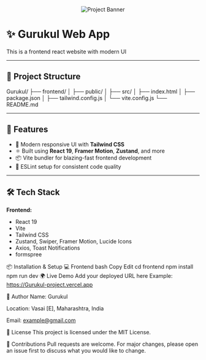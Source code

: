 <p align="center">
  <img src="/readme.png" alt="Project Banner" width="full"/>
</p>

# ✨ Gurukul Web App

This is a frontend react website with modern UI

---

## 📁 Project Structure

Gurukul/
├── frontend/
│ ├── public/
│ ├── src/
│ ├── index.html
│ ├── package.json
│ ├── tailwind.config.js
│ └── vite.config.js
└── README.md

---

## 🚀 Features

- 🎨 Modern responsive UI with **Tailwind CSS**
- ⚛️ Built using **React 19**, **Framer Motion**, **Zustand**, and more
- 📦 Vite bundler for blazing-fast frontend development
- 🔧 ESLint setup for consistent code quality

---

## 🛠️ Tech Stack

**Frontend:**
- React 19
- Vite
- Tailwind CSS
- Zustand, Swiper, Framer Motion, Lucide Icons
- Axios, Toast Notifications
- formspree


📦 Installation & Setup
💻 Frontend
bash
Copy
Edit
cd frontend
npm install
npm run dev
🌍 Live Demo
Add your deployed URL here
Example: https://Gurukul-project.vercel.app

👤 Author
Name: Gurukul

Location: Vasai [E], Maharashtra, India

Email: example@gmail.com

📄 License
This project is licensed under the MIT License.

🧠 Contributions
Pull requests are welcome. For major changes, please open an issue first to discuss what you would like to change.